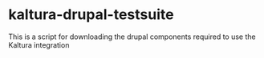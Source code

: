 # kaltura-drupal-testsuite
This is a script for downloading the drupal components required to use the Kaltura integration
